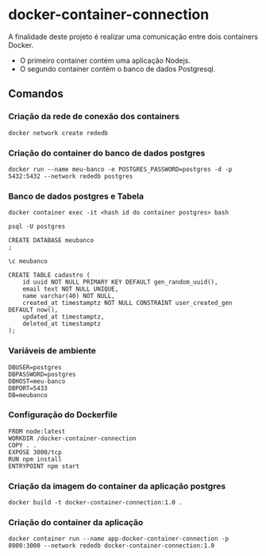 # docker-container-connection
A finalidade deste projeto é realizar uma comunicação entre dois containers Docker.
- O primeiro container contém uma aplicação Nodejs.
- O segundo container contém o banco de dados Postgresql.

## Comandos

### Criação da rede de conexão dos containers
```
docker network create rededb
```

### Criação do container do banco de dados postgres
```
docker run --name meu-banco -e POSTGRES_PASSWORD=postgres -d -p 5432:5432 --network rededb postgres
```

### Banco de dados postgres e Tabela
```
docker container exec -it <hash id do container postgres> bash
```

```
psql -U postgres
```

```
CREATE DATABASE meubanco
;
```

```
\c meubanco
```

```
CREATE TABLE cadastro (
	id uuid NOT NULL PRIMARY KEY DEFAULT gen_random_uuid(),
	email text NOT NULL UNIQUE,
	name varchar(40) NOT NULL,
	created_at timestamptz NOT NULL CONSTRAINT user_created_gen DEFAULT now(),
	updated_at timestamptz,
	deleted_at timestamptz
);
```

### Variáveis de ambiente
```
DBUSER=postgres
DBPASSWORD=postgres
DBHOST=meu-banco
DBPORT=5433
DB=meubanco
```

### Configuração do Dockerfile
```
FROM node:latest
WORKDIR /docker-container-connection
COPY . .
EXPOSE 3000/tcp
RUN npm install
ENTRYPOINT npm start
```

### Criação da imagem do container da aplicação postgres
```
docker build -t docker-container-connection:1.0 . 
```

### Criação do container da aplicação
```
docker container run --name app-docker-container-connection -p 8000:3000 --network rededb docker-container-connection:1.0
```